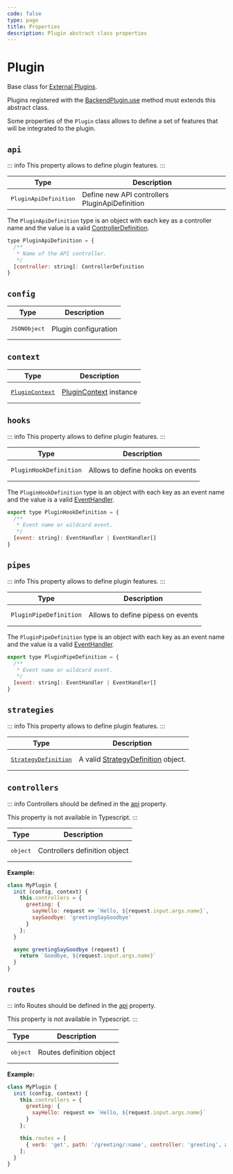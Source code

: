 ```yaml
---
code: false
type: page
title: Properties
description: Plugin abstract class properties
---
```


# Plugin

Base class for [External Plugins](/core/2/guides/write-plugins).  

Plugins registered with the [BackendPlugin.use](/core/2/framework/classes/backend-plugin/use) method must extends this abstract class.

Some properties of the `Plugin` class allows to define a set of features that will be integrated to the plugin. 

## `api`

::: info
This property allows to define plugin features.
:::

| Type                                                                   | Description             |
|------------------------------------------------------------------------|-------------------------|
| <pre>PluginApiDefinition</pre> | Define new API controllers PluginApiDefinition |


The `PluginApiDefinition` type is an object with each key as a controller name and the value is a valid [ControllerDefinition](/core/2/framework/types/controller-definition).

```js
type PluginApiDefinition = {
  /**
   * Name of the API controller.
   */
  [controller: string]: ControllerDefinition
}
```

## `config`

| Type                                                                   | Description             |
|------------------------------------------------------------------------|-------------------------|
| <pre>JSONObject</pre> | Plugin configuration |

## `context`

| Type                                                                   | Description             |
|------------------------------------------------------------------------|-------------------------|
| <pre>[PluginContext](/core/2/framework/classes/plugin-context)</pre> | [PluginContext](/core/2/framework/classes/plugin-context) instance |

## `hooks`

::: info
This property allows to define plugin features.
:::

| Type                                                                   | Description             |
|------------------------------------------------------------------------|-------------------------|
| <pre>`PluginHookDefinition`</pre> | Allows to define hooks on events |

The `PluginHookDefinition` type is an object with each key as an event name and the value is a valid [EventHandler](/core/2/framework/types/event-handler).

```js
export type PluginHookDefinition = {
  /**
   * Event name or wildcard event.
   */
  [event: string]: EventHandler | EventHandler[]
}
```

## `pipes`

::: info
This property allows to define plugin features.
:::

| Type                                                                   | Description             |
|------------------------------------------------------------------------|-------------------------|
| <pre>`PluginPipeDefinition`</pre> | Allows to define pipess on events |

The `PluginPipeDefinition` type is an object with each key as an event name and the value is a valid [EventHandler](/core/2/framework/types/event-handler).

```js
export type PluginPipeDefinition = {
  /**
   * Event name or wildcard event.
   */
  [event: string]: EventHandler | EventHandler[]
}
```

## `strategies`

::: info
This property allows to define plugin features.
:::

| Type                                                                   | Description             |
|------------------------------------------------------------------------|-------------------------|
| <pre>[StrategyDefinition](/core/2/framework/types/strategy-definition)</pre> | A valid [StrategyDefinition](/core/2/framework/types/strategy-definition) object. |

## `controllers`

<DeprecatedBadge version="change-me"/>

<CustomBadge type="warning" text="Not available in Typescript"/>

::: info
Controllers should be defined in the [api](#api) property.

This property is not available in Typescript.
:::

| Type                                                                   | Description             |
|------------------------------------------------------------------------|-------------------------|
| <pre>object</pre> | Controllers definition object |


**Example:**

```js
class MyPlugin {
  init (config, context) {
    this.controllers = {
      greeting: {
        sayHello: request => `Hello, ${request.input.args.name}`,
        sayGoodbye: 'greetingSayGoodbye'
      }
    };
  }

  async greetingSayGoodbye (request) {
    return `Goodbye, ${request.input.args.name}`
  }
}
```

## `routes`

<DeprecatedBadge version="change-me"/>

<CustomBadge type="warning" text="Not available in Typescript"/>

::: info
Routes should be defined in the [api](#api) property.

This property is not available in Typescript.
:::

| Type                                                                   | Description             |
|------------------------------------------------------------------------|-------------------------|
| <pre>object</pre> | Routes definition object |

**Example:**
```js
class MyPlugin {
  init (config, context) {
    this.controllers = {
      greeting: {
        sayHello: request => `Hello, ${request.input.args.name}`
      }
    };

    this.routes = [
      { verb: 'get', path: '/greeting/:name', controller: 'greeting', action: 'sayHello' }
    ];
  }
}
```

